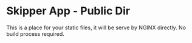 # Skipper App - Public Dir

This is a place for your static files, it will be serve by NGINX directly.
No build process required.
